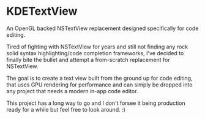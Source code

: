 # KDETextView
An OpenGL backed NSTextView replacement designed specifically for code editing.

Tired of fighting with NSTextView for years and still not finding any rock solid syntax highlighting/code completion frameworks, I've decided to finally bite the bullet and attempt a from-scratch replacement for NSTextView. 

The goal is to create a text view built from the ground up for code editing, that uses GPU rendering for performance and can simply be dropped into any project that needs a modern in-app code editor.

This project has a long way to go and I don't forsee it being production ready for a while but feel free to look around. :)

